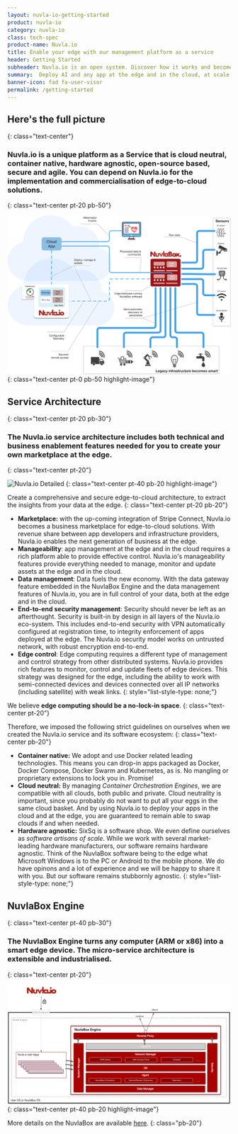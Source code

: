 ```yaml
---
layout: nuvla-io-getting-started
product: nuvla-io
category: nuvla-io
class: tech-spec
product-name: Nuvla.io
title: Enable your edge with our management platform as a service
header: Getting Started
subheader: Nuvla.io is an open system. Discover how it works and become an expert.
summary:  Deploy AI and any app at the edge and in the cloud, at scale.
banner-icon: fad fa-user-visor
permalink: /getting-started
---
```


## Here's the full picture
{: class="text-center"}

### Nuvla.io is a unique platform as a Service that is **cloud neutral**, **container native**, **hardware agnostic**, **open-source** based, **secure** and **agile**. You can depend on Nuvla.io for the implementation and **commercialisation of edge-to-cloud solutions**.
{: class="text-center pt-20 pb-50"}

![Nuvla.io Detailed](/img/content/diagrams/nuvla-io-detailed.png "Nuvla.io Detailed")
{: class="text-center pt-0 pb-50 highlight-image"}

## Service Architecture
{: class="text-center pt-20 pb-30"}

### The Nuvla.io service architecture includes both technical and business enablement features needed for you to create your own marketplace at the edge.
{: class="text-center pt-20"}

![Nuvla.io Detailed](/img/content/diagrams/nuvla-io-service-architecture.png "Nuvla.io Service Architecture and Security")
{: class="text-center pt-40 pb-20 highlight-image"}

Create a comprehensive and secure edge-to-cloud architecture, to extract the insights from your data at the edge.
{: class="text-center pt-20 pb-20"}

* <i class="fad fa-check"></i> **Marketplace:** with the up-coming integration of Stripe Connect, Nuvla.io becomes a business marketplace for edge-to-cloud solutions. With revenue share between app developers and infrastructure providers, Nuvla.io enables the next generation of business at the edge.
* <i class="fad fa-check"></i> **Manageability**: app management at the edge and in the cloud requires a rich platform able to provide effective control. Nuvla.io's manageability features provide everything needed to manage, monitor and update assets at the edge and in the cloud.
* <i class="fad fa-check"></i> **Data management**: Data fuels the new economy. With the data gateway feature embedded in the NuvlaBox Engine and the data management features of Nuvla.io, you are in full control of your data, both at the edge and in the cloud.
* <i class="fad fa-check"></i> **End-to-end security management**: Security should never be left as an afterthought. Security is built-in by design in all layers of the Nuvla.io eco-system. This includes end-to-end security with VPN automatically configured at registration time, to integrity enforcement of apps deployed at the edge. The Nuvla.io security model works on untrusted network, with robust encryption end-to-end.
* <i class="fad fa-check"></i> **Edge control**: Edge computing requires a different type of management and control strategy from other distributed systems. Nuvla.io provides rich features to monitor, control and update fleets of edge devices. This strategy was designed for the edge, including the ability to work with semi-connected devices and devices connected over all IP networks (including satellite) with weak links.
{: style="list-style-type: none;"}

We believe **edge computing should be a no-lock-in space**.
{: class="text-center pt-20"}

Therefore, we imposed the following strict guidelines on ourselves when we created the Nuvla.io service and its software ecosystem:
{: class="text-center pb-20"}

* <i class="fad fa-check"></i> **Container native:** We adopt and use Docker related leading technologies. This means you can drop-in apps packaged as Docker, Docker Compose, Docker Swarm and Kubernetes, as is. No mangling or proprietary extensions to lock you in. Promise!
* <i class="fad fa-check"></i> **Cloud neutral:** By managing *Container Orchestration Engines*, we are compatible with all clouds, both public and private. Cloud neutrality is important, since you probably do not want to put all your eggs in the same cloud basket. And by using Nuvla.io to deploy your apps in the cloud and at the edge, you are guaranteed to remain able to swap clouds if and when needed.
* <i class="fad fa-check"></i> **Hardware agnostic:** SixSq is a software shop. We even define ourselves as *software artisans of scale*. While we work with several market-leading hardware manufacturers, our software remains hardware agnostic. Think of the NuvlaBox software being to the edge what Microsoft Windows is to the PC or Android to the mobile phone. We do have opinons and a lot of experience and we will be happy to share it with you. But our software remains stubbornly agnostic.
{: style="list-style-type: none;"}

## NuvlaBox Engine
{: class="text-center pt-40 pb-30"}

### The NuvlaBox Engine turns any computer (ARM or x86) into a smart edge device. The micro-service architecture is extensible and industrialised.
{: class="text-center pt-20"}

![NuvlaBox Engine Detailed](/img/content/diagrams/nuvlabox-detailed.png "NuvlaBox Engine Service Architecture")
{: class="text-center pt-40 pb-20 highlight-image"}

More details on the NuvlaBox are available [here](https://sixsq.com/products-and-services/nuvlabox/overview).
{: class="pb-20"}
